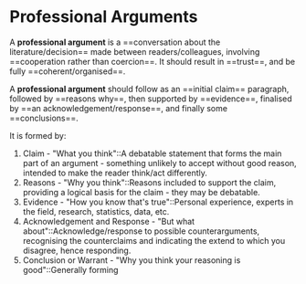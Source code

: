 # Professional Arguments

A **professional argument** is a ==conversation about the literature/decision== made between readers/colleagues, involving ==cooperation rather than coercion==. It should result in ==trust==, and be fully ==coherent/organised==.

A **professional argument** should follow as an ==initial claim== paragraph, followed by ==reasons why==, then supported by ==evidence==, finalised by ==an acknowledgement/response==, and finally some ==conclusions==.

It is formed by:

1. Claim - "What you think"::A debatable statement that forms the main part of an argument - something unlikely to accept without good reason, intended to make the reader think/act differently.
2. Reasons - "Why you think"::Reasons included to support the claim, providing a logical basis for the claim - they may be debatable.
3. Evidence - "How you know that's true"::Personal experience, experts in the field, research, statistics, data, etc.
4. Acknowledgement and Response - "But what about"::Acknowledge/response to possible counterarguments, recognising the counterclaims and indicating the extend to which you disagree, hence responding.
5. Conclusion or Warrant - "Why you think your reasoning is good"::Generally forming 